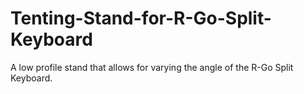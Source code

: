 # Tenting-Stand-for-R-Go-Split-Keyboard
A low profile stand that allows for varying the angle of the R-Go Split Keyboard.
